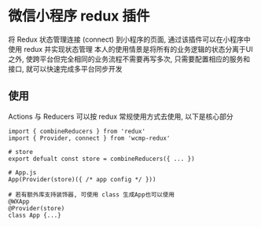 # 微信小程序 redux 插件

将 Redux 状态管理连接 (connect) 到小程序的页面, 通过该插件可以在小程序中使用 redux 并实现状态管理
本人的使用情景是将所有的业务逻辑的状态分离于UI之外, 使跨平台但完全相同的业务流程不需要再写多次, 只需要配置相应的服务和接口, 就可以快速完成多平台同步开发


## 使用

Actions 与 Reducers 可以按 redux 常规使用方式去使用, 以下是核心部分

```
import { combineReducers } from 'redux'
import { Provider, connect } from 'wcmp-redux'

# store
export defualt const store = combineReducers({ ... })

# App.js
App(Provider(store)({ /* app config */ }))

# 若有额外库支持装饰器, 可使用 class 生成App也可以使用
@WXApp
@Provider(store)
class App {...}

```
